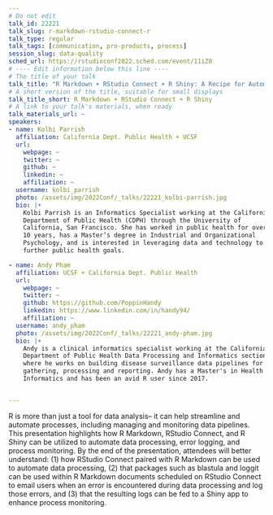 ```yaml
---
# Do not edit
talk_id: 22221
talk_slug: r-markdown-rstudio-connect-r
talk_type: regular
talk_tags: [communication, pro-products, process]
session_slug: data-quality
sched_url: https://rstudioconf2022.sched.com/event/11iZ8
# ---- Edit information below this line ----
# The title of your talk
talk_title: "R Markdown + RStudio Connect + R Shiny: A Recipe for Automated Data Processing, Error Logging, and Process Monitoring"
# A short version of the title, suitable for small displays
talk_title_short: R Markdown + RStudio Connect + R Shiny
# A link to your talk's materials, when ready
talk_materials_url: ~
speakers:
- name: Kolbi Parrish
  affiliation: California Dept. Public Health + UCSF
  url:
    webpage: ~
    twitter: ~
    github: ~
    linkedin: ~
    affiliation: ~
  username: kolbi_parrish
  photo: /assets/img/2022Conf/_talks/22221_kolbi-parrish.jpg
  bio: |+
    Kolbi Parrish is an Informatics Specialist working at the California
    Department of Public Health (CDPH) through the University of
    California, San Francisco. She has worked in public health for over
    10 years, has a Master’s degree in Industrial and Organizational
    Psychology, and is interested in leveraging data and technology to
    further public health goals.

- name: Andy Pham
  affiliation: UCSF + California Dept. Public Health
  url:
    webpage: ~
    twitter: ~
    github: https://github.com/PoppinHandy
    linkedin: https://www.linkedin.com/in/handy94/
    affiliation: ~
  username: andy_pham
  photo: /assets/img/2022Conf/_talks/22221_andy-pham.jpg
  bio: |+
    Andy is a clinical informatics specialist working at the California
    Department of Public Health Data Processing and Informatics section,
    where he works on building disease surveillance data pipelines for
    gathering, processing and reporting. Andy has a Master's in Health
    Informatics and has been an avid R user since 2017.


---
```


<!-- ABSTRACT ----
Please write abstract below. You may use simple markdown (links, code style, bold, italics)
-->

R is more than just a tool for data analysis– it can help streamline and
automate processes, including managing and monitoring data pipelines. This
presentation highlights how R Markdown, RStudio Connect, and R Shiny can be
utilized to automate data processing, error logging, and process monitoring. By
the end of the presentation, attendees will better understand: (1) how RStudio
Connect paired with R Markdown can be used to automate data processing, (2) that
packages such as blastula and loggit can be used within R Markdown documents
scheduled on RStudio Connect to email users when an error is encountered during
data processing and log those errors, and (3) that the resulting logs can be fed
to a Shiny app to enhance process monitoring.
